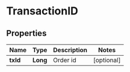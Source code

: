 

# TransactionID

## Properties

Name | Type | Description | Notes
------------ | ------------- | ------------- | -------------
**txId** | **Long** | Order id |  [optional]



